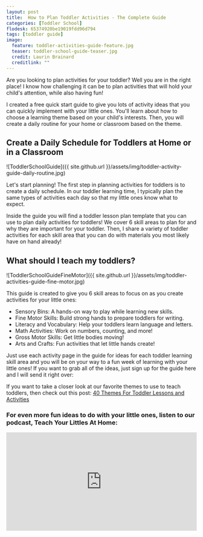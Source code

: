 ```yaml
---
layout: post
title:  How to Plan Toddler Activities - The Complete Guide
categories: [Toddler School]
flodesk: 65374920be19019fdd96d794
tags: [toddler guide]
image:
  feature: toddler-activities-guide-feature.jpg
  teaser: toddler-school-guide-teaser.jpg
  credit: Laurin Brainard
  creditlink: ""
---
```

Are you looking to plan activities for your toddler? Well you are in the right place! I know how challenging it can be to plan activities that will hold your child's attention, while also having fun! 

I created a free quick start guide to give you lots of activity ideas that you can quickly implement with your little ones. You'll learn about how to choose a learning theme based on your child's interests. Then, you will create a daily routine for your home or classroom based on the theme. 

<div id="fd-form-65388aed2aaccd4af3f7fe5a"></div>
<script>
  window.fd('form', {
    formId: '65388aed2aaccd4af3f7fe5a',
    containerEl: '#fd-form-65388aed2aaccd4af3f7fe5a'
  });
</script>

## Create a Daily Schedule for Toddlers at Home or in a Classroom

![ToddlerSchoolGuide]({{ site.github.url }}/assets/img/toddler-activity-guide-daily-routine.jpg)

Let's start planning! The first step in planning activities for toddlers is to create a daily schedule. In our toddler learning time, I typically plan the same types of activities each day so that my little ones know what to expect.

Inside the guide you will find a toddler lesson plan template that you can use to plan daily activities for toddlers! We cover 6 skill areas to plan for and why they are important for your toddler. Then, I share a variety of toddler activities for each skill area that you can do with materials you most likely have on hand already! 

## What should I teach my toddlers? 

![ToddlerSchoolGuideFineMotor]({{ site.github.url }}/assets/img/toddler-activities-guide-fine-motor.jpg)

This guide is created to give you 6 skill areas to focus on as you create activities for your little ones:

- Sensory Bins: A hands-on way to play while learning new skills.
- Fine Motor Skills: Build strong hands to prepare toddlers for writing.
- Literacy and Vocabulary: Help your toddlers learn language and letters.
- Math Activities: Work on numbers, counting, and more!
- Gross Motor Skills: Get little bodies moving!
- Arts and Crafts: Fun activities that let little hands create!

Just use each activity page in the guide for ideas for each toddler learning skill area and you will be on your way to a fun week of learning with your little ones! If you want to grab all of the ideas, just sign up for the guide here and I will send it right over:

<div id="fd-form-65374920be19019fdd96d794"></div>
<script>
  window.fd('form', {
    formId: '65374920be19019fdd96d794',
    containerEl: '#fd-form-65374920be19019fdd96d794'
  });
</script>

If you want to take a closer look at our favorite themes to use to teach toddlers, then check out this post: [40 Themes For Toddler Lessons and Activities](https://theprimarybrain.com/toddler%20school/2024/03/13/List-of-Themes-For-Toddler-Lessons/)

### For even more fun ideas to do with your little ones, listen to our podcast, Teach Your Littles At Home:
<iframe title="Teach Your Littles At Home | Homeschool Preschool Activities for Busy Moms of 2 to 5 Year Olds" allowtransparency="true" height="260" width="100%" style="border: none; min-width: min(100%, 430px);height:260px;" scrolling="no" data-name="pb-iframe-player" src="https://www.podbean.com/player-v2/?i=7vc25-f9f573-pbblog-playlist&share=1&download=0&rtl=0&fonts=Tahoma&skin=f6f6f6&font-color=000000&logo_link=episode_page&order=serial&limit=3&filter=publish_time&publish_start=2024-08-26&publish_end=2024-08-26&ss=4ee3133b0022d58ac35cf7bff0fd4f19&btn-skin=2baf9e&size=260" loading="lazy" allowfullscreen=""></iframe>